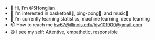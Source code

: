 - 👋 Hi, I’m @5Hongjian
- 👀 I’m interested in basketball🏀, ping-pong🏓️, and music🎵
- 🌱 I’m currently learning statistics, machine learning, deep learning
- 📫 How to reach me hw67@illinois.edu/hjw101900@gmail.com
- 😄 I see my self: Attentive, empathetic, responsible

<!---
5Hongjian/5Hongjian is a ✨ special ✨ repository because its `README.md` (this file) appears on your GitHub profile.
You can click the Preview link to take a look at your changes.
--->
